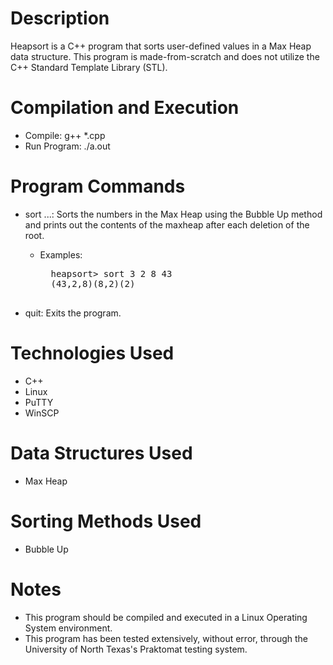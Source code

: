# Description
Heapsort is a C++ program that sorts user-defined values in a Max Heap data structure. This program is made-from-scratch and does not utilize the C++ Standard Template Library (STL).

# Compilation and Execution
* Compile: g++ \*.cpp
* Run Program: ./a.out

# Program Commands
* sort <total-numbers-to-sort> <number1> <number2> <number3>...<numberx>: Sorts the numbers in the Max Heap using the Bubble Up method and prints out the contents of the maxheap after each deletion of the root.
	* Examples:
		<pre>
		heapsort> sort 3 2 8 43
		(43,2,8)(8,2)(2)
		</pre>
* quit: Exits the program.

# Technologies Used
* C++
* Linux
* PuTTY
* WinSCP

# Data Structures Used
* Max Heap

# Sorting Methods Used
* Bubble Up

# Notes
* This program should be compiled and executed in a Linux Operating System environment.
* This program has been tested extensively, without error, through the University of North Texas's Praktomat testing system.